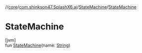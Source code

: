 //[core](../../../index.md)/[com.shinkson47.SplashX6.ai](../index.md)/[StateMachine](index.md)/[StateMachine](-state-machine.md)

# StateMachine

[jvm]\
fun [StateMachine](-state-machine.md)(name: [String](https://kotlinlang.org/api/latest/jvm/stdlib/kotlin/-string/index.html))
